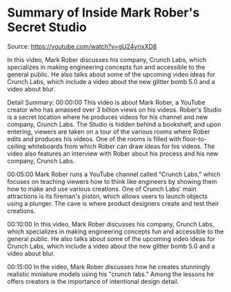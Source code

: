 # Summary of Inside Mark Rober's Secret Studio

Source: https://youtube.com/watch?v=gU24yrixXD8

In this video, Mark Rober discusses his company, Crunch Labs, which specializes in making engineering concepts fun and accessible to the general public. He also talks about some of the upcoming video ideas for Crunch Labs, which include a video about the new glitter bomb 5.0 and a video about blur.

Detail Summary: 
00:00:00
This video is about Mark Rober, a YouTube creator who has amassed over 3 billion views on his videos. Rober's Studio is a secret location where he produces videos for his channel and new company, Crunch Labs. The Studio is hidden behind a bookshelf, and upon entering, viewers are taken on a tour of the various rooms where Rober edits and produces his videos. One of the rooms is filled with floor-to-ceiling whiteboards from which Rober can draw ideas for his videos. The video also features an interview with Rober about his process and his new company, Crunch Labs.

00:05:00
Mark Rober runs a YouTube channel called "Crunch Labs," which focuses on teaching viewers how to think like engineers by showing them how to make and use various creations. One of Crunch Labs' main attractions is its fireman's piston, which allows users to launch objects using a plunger. The cave is where product designers create and test their creations.

00:10:00
In this video, Mark Rober discusses his company, Crunch Labs, which specializes in making engineering concepts fun and accessible to the general public. He also talks about some of the upcoming video ideas for Crunch Labs, which include a video about the new glitter bomb 5.0 and a video about blur.

00:15:00
In the video, Mark Rober discusses how he creates stunningly realistic miniature models using his "crunch labs." Among the lessons he offers creators is the importance of intentional design detail.

